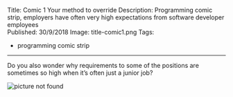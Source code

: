 Title: Comic 1 Your method to override
Description: Programming comic strip, employers have often very high expectations from software developer employees  
Published: 30/9/2018
Image: title-comic1.png
Tags: 
- programming comic strip
---

Do you also wonder why requirements to some of the positions are sometimes so high when it’s often just a junior job?

![picture not found](/assets/images/tis/t-re/assets/images/strips/your-method-to-override-1.png "Strip your method to override")
<!--stackedit_data:
eyJoaXN0b3J5IjpbLTY2NDA0NzUxNSwxMjA2NDA0MjcwXX0=
-->